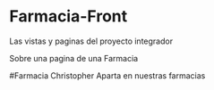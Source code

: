 # Farmacia-Front
Las vistas y paginas del proyecto integrador

Sobre una pagina de una Farmacia

#Farmacia Christopher
Aparta en nuestras farmacias
